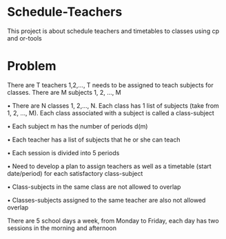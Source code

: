# Schedule-Teachers

This project is about schedule teachers and timetables to classes using cp and or-tools

# Problem 

There are T teachers 1,2,…, T needs to be assigned to teach subjects for classes. There are M subjects 1, 2, …, M

• There are N classes 1, 2,…, N. Each class has 1 list of subjects (take
from 1, 2, …, M). Each class associated with a subject is called a class-subject

• Each subject m has the number of periods d(m)

• Each teacher has a list of subjects that he or she can teach

• Each session is divided into 5 periods

• Need to develop a plan to assign teachers as well as a timetable
(start date/period) for each satisfactory class-subject

• Class-subjects in the same class are not allowed  to overlap

• Classes-subjects assigned to the same teacher are also not allowed overlap

There are 5 school days a week, from Monday to Friday, each day has two sessions in the morning and afternoon
